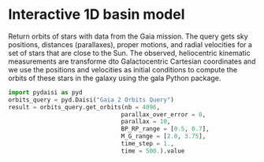 # Interactive 1D basin model

Return orbits of stars with data from the Gaia mission.
The query gets sky positions, distances (parallaxes), proper motions, and radial velocities 
for a set of stars that are close to the Sun. 
The observed, heliocentric kinematic measurements are transforme dto Galactocentric Cartesian coordinates 
and we use the positions and velocities as initial conditions to compute the orbits of these stars in the galaxy using the gala Python package.

```python
import pydaisi as pyd
orbits_query = pyd.Daisi("Gaia 2 Orbits Query")
result = orbits_query.get_orbits(nb = 4096, 
                                parallax_over_error = 8, 
                                parallax = 10, 
                                BP_RP_range = [0.5, 0.7], 
                                M_G_range = [2.0, 3.75], 
                                time_step = 1., 
                                time = 500.).value
```
